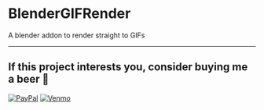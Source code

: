 # BlenderGIFRender

A blender addon to render straight to GIFs

---

## If this project interests you, consider buying me a beer 🍻

[![PayPal](https://img.shields.io/badge/Donate-PayPal-blue)](https://www.paypal.com/donate/?business=LBESV3RTXSKL2&no_recurring=0&item_name=Full-time+Mechanical+Engineer%2C+hobbyist+programmer+and+3D+modeler.+&currency_code=USD)
[![Venmo](https://img.shields.io/badge/Donate-Venmo-blue)](https://www.venmo.com/u/tmorgan497)
